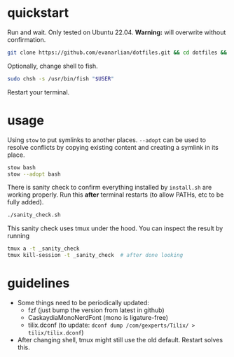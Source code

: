 # quickstart
Run and wait. Only tested on Ubuntu 22.04. **Warning:** will overwrite without confirmation.
```bash
git clone https://github.com/evanarlian/dotfiles.git && cd dotfiles && sudo apt update && ./install.sh
```
Optionally, change shell to fish.
```bash
sudo chsh -s /usr/bin/fish "$USER"
```
Restart your terminal.

# usage
Using `stow` to put symlinks to another places. `--adopt` can be used to resolve conflicts by copying existing content and creating a symlink in its place.
```bash
stow bash  
stow --adopt bash
```
There is sanity check to confirm everything installed by `install.sh` are working properly. Run this **after** terminal restarts (to allow PATHs, etc to be fully added).
```bash
./sanity_check.sh
```
This sanity check uses tmux under the hood. You can inspect the result by running
```bash
tmux a -t _sanity_check
tmux kill-session -t _sanity_check  # after done looking
```

# guidelines
* Some things need to be periodically updated:
    * fzf (just bump the version from latest in github)
    * CaskaydiaMonoNerdFont (mono is ligature-free)
    * tilix.dconf (to update: `dconf dump /com/gexperts/Tilix/ > tilix/tilix.dconf`)
* After changing shell, tmux might still use the old default. Restart solves this.
